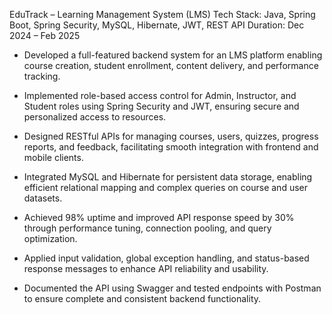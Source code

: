 EduTrack – Learning Management System (LMS)
Tech Stack: Java, Spring Boot, Spring Security, MySQL, Hibernate, JWT, REST API
Duration: Dec 2024 – Feb 2025

* Developed a full-featured backend system for an LMS platform enabling course creation, student enrollment, content delivery, and performance tracking.

* Implemented role-based access control for Admin, Instructor, and Student roles using Spring Security and JWT, ensuring secure and personalized access to resources.

* Designed RESTful APIs for managing courses, users, quizzes, progress reports, and feedback, facilitating smooth integration with frontend and mobile clients.

* Integrated MySQL and Hibernate for persistent data storage, enabling efficient relational mapping and complex queries on course and user datasets.

* Achieved 98% uptime and improved API response speed by 30% through performance tuning, connection pooling, and query optimization.

* Applied input validation, global exception handling, and status-based response messages to enhance API reliability and usability.

* Documented the API using Swagger and tested endpoints with Postman to ensure complete and consistent backend functionality.

